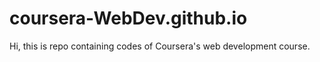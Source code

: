 # coursera-WebDev.github.io
Hi, this is repo containing codes of Coursera's web development course.

